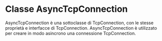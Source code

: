 # Classe AsyncTcpConnection

AsyncTcpConnection è una sottoclasse di TcpConnection, con le stesse proprietà e interfacce di TcpConnection. AsyncTcpConnection è utilizzato per creare in modo asincrono una connessione TcpConnection.
